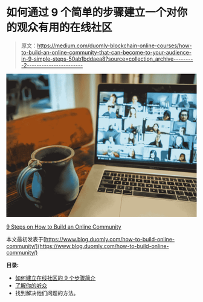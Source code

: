 # 如何通过 9 个简单的步骤建立一个对你的观众有用的在线社区

> 原文：<https://medium.com/duomly-blockchain-online-courses/how-to-build-an-online-community-that-can-become-to-your-audience-in-9-simple-steps-50ab1bddaea8?source=collection_archive---------2----------------------->

![](img/5cfcef0c24b582b3ba31aa3b3334753a.png)

[9 Steps on How to Build an Online Community](https://www.blog.duomly.com/how-to-build-online-community/)

本文最初发表于[https://www.blog.duomly.com/how-to-build-online-community/](https://www.blog.duomly.com/how-to-build-online-community/)

**目录:**

*   [如何建立在线社区的 9 个步骤简介](https://www.blog.duomly.com/how-to-build-online-community/#9-steps-on-how-to-build-an-online-community-intro)
*   [了解你的听众](https://www.blog.duomly.com/how-to-build-online-community/#get-to-know-your-audience)
*   找到解决他们问题的方法。